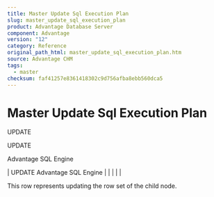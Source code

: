 ```yaml
---
title: Master Update Sql Execution Plan
slug: master_update_sql_execution_plan
product: Advantage Database Server
component: Advantage
version: "12"
category: Reference
original_path_html: master_update_sql_execution_plan.htm
source: Advantage CHM
tags:
  - master
checksum: faf41257e8361418302c9d756afba8ebb560dca5
---
```


# Master Update Sql Execution Plan

UPDATE

UPDATE

Advantage SQL Engine

| UPDATE  Advantage SQL Engine |  |  |  |  |

This row represents updating the row set of the child node.
